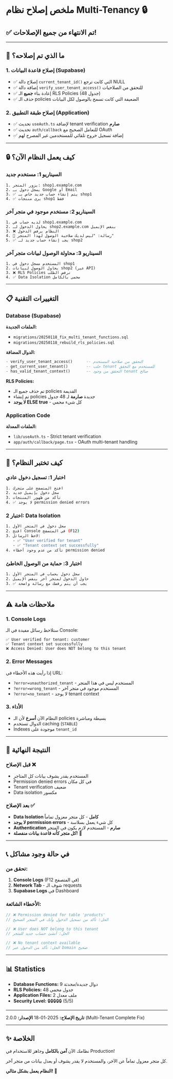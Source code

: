 # ملخص إصلاح نظام Multi-Tenancy 🔒

## ✅ تم الانتهاء من جميع الإصلاحات!

---

## 🎯 ما الذي تم إصلاحه؟

### 1. إصلاح قاعدة البيانات (Supabase)
- ✅ إصلاح دالة `current_tenant_id()` التي كانت ترجع NULL
- ✅ إضافة دالة `verify_user_tenant_access()` للتحقق من الصلاحيات
- ✅ إعادة بناء **جميع** الـ RLS Policies (48 جدول)
- ✅ حذف الـ policies الضعيفة التي كانت تسمح بالوصول لكل البيانات

### 2. إصلاح طبقة التطبيق (Application)
- ✅ تحديث `useAuth.ts` لإضافة tenant verification **صارم**
- ✅ تحديث `auth/callback` للتعامل الصحيح مع OAuth
- ✅ إضافة تسجيل خروج تلقائي للمستخدمين غير المصرح لهم

---

## 🔒 كيف يعمل النظام الآن؟

### السيناريو 1: مستخدم جديد
```
1. يزور المتجر: shop1.example.com
2. يسجل دخول بـ Google أو Email
3. ✅ يتم إنشاء حساب جديد خاص بـ shop1
4. ✅ يرى منتجات shop1 فقط
```

### السيناريو 2: مستخدم موجود في متجر آخر
```
1. لديه حساب في shop1.example.com
2. يحاول الدخول لـ shop2.example.com بنفس الإيميل
3. ❌ النظام يرفض الدخول
4. 📝 رسالة: "ليس لديك صلاحية الوصول لهذا المتجر"
5. ✅ يجب إنشاء حساب جديد لـ shop2
```

### السيناريو 3: محاولة الوصول لبيانات متجر آخر
```
1. المستخدم مسجل دخول في shop1
2. يحاول الوصول لبيانات shop2 (عبر API)
3. ❌ RLS Policies ترفض الطلب
4. ✅ Data Isolation محمي بالكامل
```

---

## 📋 التغييرات التقنية

### Database (Supabase)
**الملفات الجديدة:**
- `migrations/20250118_fix_multi_tenant_functions.sql`
- `migrations/20250118_rebuild_rls_policies.sql`

**الدوال المضافة:**
```sql
- verify_user_tenant_access()      -- التحقق من صلاحية المستخدم
- get_current_user_tenant()        -- جلب tenant للمستخدم مع التحقق
- has_valid_tenant_context()       -- التحقق من وجود tenant صالح
```

**RLS Policies:**
- تم حذف جميع الـ policies القديمة
- تم إنشاء policies جديدة **صارمة** لـ 48 جدول
- **لا يوجد ELSE true** - كل شيء محمي

### Application Code
**الملفات المعدلة:**
- `lib/useAuth.ts` - Strict tenant verification
- `app/auth/callback/page.tsx` - OAuth multi-tenant handling

---

## 🧪 كيف تختبر النظام؟

### اختبار 1: تسجيل دخول عادي
```bash
1. افتح المتصفح على متجرك
2. سجل دخول بإيميل جديد
3. تأكد من ظهور المنتجات
4. ✅ لا يوجد permission denied errors
```

### اختبار 2: Data Isolation
```bash
1. سجل دخول في المتجر الأول
2. افتح Console في المتصفح (F12)
3. لاحظ الرسائل:
   - ✅ "User verified for tenant"
   - ✅ "Tenant context set successfully"
4. تأكد من عدم وجود أخطاء permission denied
```

### اختبار 3: حماية من الوصول الخاطئ
```bash
1. سجل دخول بحساب في المتجر الأول
2. حاول الدخول لمتجر آخر بنفس الإيميل
3. ✅ يجب أن يتم رفضك مع رسالة واضحة
```

---

## ⚠️ ملاحظات هامة

### 1. Console Logs
ستلاحظ رسائل مفيدة في الـ Console:
```
✅ User verified for tenant: customer
✅ Tenant context set successfully
❌ Access Denied: User does NOT belong to this tenant
```

### 2. Error Messages
إذا رأيت هذه الأخطاء في URL:
- `?error=unauthorized_tenant` - المستخدم ليس في هذا المتجر
- `?error=wrong_tenant` - المستخدم موجود في متجر آخر
- `?error=no_tenant` - لا يوجد tenant context

### 3. الأداء
- النظام الآن **أسرع** لأن الـ policies بسيطة ومباشرة
- الدوال تستخدم caching (`STABLE`)
- Indexes موجودة على `tenant_id`

---

## 🎉 النتيجة النهائية

### قبل الإصلاح ❌
- المستخدم يقدر يشوف بيانات كل المتاجر
- Permission denied errors في كل مكان
- Tenant verification ضعيف
- Data isolation مكسور

### بعد الإصلاح ✅
- **Data Isolation كامل** - كل متجر معزول تماماً
- **لا يوجد permission errors** - كل شيء يعمل بسلاسة
- **Authentication صارم** - المستخدم لازم يكون في المتجر
- **كل متجر كأنه قاعدة بيانات منفصلة!** 🎯

---

## 📞 في حالة وجود مشاكل

### تحقق من:
1. **Console Logs** (F12 في المتصفح)
2. **Network Tab** - شوف الـ requests
3. **Supabase Logs** في Dashboard

### الأخطاء الشائعة:
```typescript
// ❌ Permission denied for table 'products'
// الحل: تأكد من تسجيل الدخول وأنك في المتجر الصحيح

// ❌ User does NOT belong to this tenant
// الحل: أنشئ حساب جديد للمتجر

// ❌ No tenant context available
// الحل: تأكد من الدخول عبر Domain صحيح
```

---

## 📊 Statistics

- **Database Functions:** 9 دوال جديدة/محدثة
- **RLS Policies:** 48 جدول محمي
- **Application Files:** 2 ملف معدل
- **Security Level:** 🔒🔒🔒🔒🔒 (5/5)

---

**تاريخ الإصلاح:** 2025-01-18
**الإصدار:** 2.0.0 (Multi-Tenant Complete Fix)

---

## ✨ الخلاصة

نظامك الآن **آمن بالكامل** وجاهز للاستخدام في Production!

كل متجر معزول تماماً عن الآخر، والمستخدم لا يقدر يشوف أو يعدل بيانات من متجر آخر.

**النظام يعمل بشكل مثالي! 🚀**
